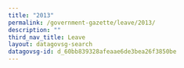 ```yaml
---
title: "2013"
permalink: /government-gazette/leave/2013/
description: ""
third_nav_title: Leave
layout: datagovsg-search
datagovsg-id: d_60bb839328afeaae6de3bea26f3850be
---
```

